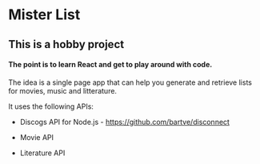 # Mister List

## This is a hobby project

#### The point is to learn React and get to play around with code. 

The idea is a single page app that can help you generate and retrieve lists for movies, music and litterature.

It uses the following APIs:

* Discogs API for Node.js  -  https://github.com/bartve/disconnect

* Movie API

* Literature API

